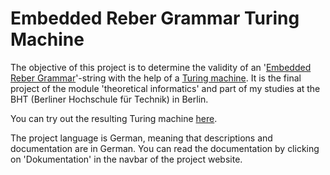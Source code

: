 # Embedded Reber Grammar Turing Machine
The objective of this project is to determine the validity of an '[Embedded Reber Grammar](http://christianherta.de/lehre/dataScience/machineLearning/neuralNetworks/reberGrammar.php "what is 'Embedded Reber Grammar?'")'-string with the help of a [Turing machine](https://en.wikipedia.org/wiki/Turing_machine "what is a Turing machine?").
It is the final project of the module 'theoretical informatics' and part of my studies at the BHT (Berliner Hochschule für Technik) in Berlin.

You can try out the resulting Turing machine [here](https://florgol.github.io/ERG-Turing-machine/ "the project").

The project language is German, meaning that descriptions and documentation are in German. You can read the documentation by clicking on 'Dokumentation' in the navbar of the project website.
